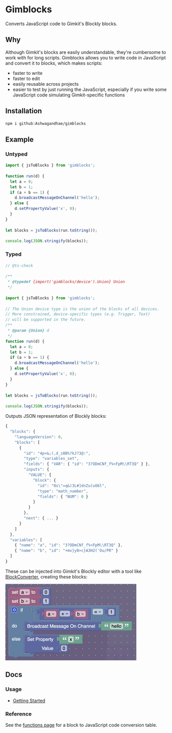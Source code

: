 # Gimblocks

Converts JavaScript code to Gimkit's Blockly blocks.

## Why

Although Gimkit's blocks are easily understandable, they're cumbersome to work with for long scripts. Gimblocks allows you to write code in JavaScript and convert it to blocks, which makes scripts:

- faster to write
- faster to edit
- easily reusable across projects
- easier to test by just running the JavaScript, especially if you write some JavaScript code simulating Gimkit-specific functions

## Installation

```bash
npm i github:Ashwagandhae/gimblocks
```

## Example

### Untyped

```javascript
import { jsToBlocks } from 'gimblocks';

function run(d) {
  let a = 0;
  let b = 1;
  if (a + b == 1) {
    d.broadcastMessageOnChannel('hello');
  } else {
    d.setPropertyValue('x', 0);
  }
}

let blocks = jsToBlocks(run.toString());

console.log(JSON.stringify(blocks));
```

### Typed

```javascript
// @ts-check

/**
 * @typedef {import('gimblocks/device').Union} Union
 */

import { jsToBlocks } from 'gimblocks';

// The Union device type is the union of the blocks of all devices.
// More constrained, device-specific types (e.g. Trigger, Text)
// will be supported in the future.
/**
 * @param {Union} d
 */
function run(d) {
  let a = 0;
  let b = 1;
  if (a + b == 1) {
    d.broadcastMessageOnChannel('hello');
  } else {
    d.setPropertyValue('x', 0);
  }
}

let blocks = jsToBlocks(run.toString());

console.log(JSON.stringify(blocks));
```

Outputs JSON representation of Blockly blocks:

```javascript
{
  "blocks": {
    "languageVersion": 0,
    "blocks": [
      {
        "id": "4p>&;(,d_z8B%?kJ?3@:",
        "type": "variables_set",
        "fields": { "VAR": { "id": "3?ODmCNf_f%<FpM\\RT3Q" } },
        "inputs": {
          "VALUE": {
            "block": {
              "id": "0s\"=q&)3L#]dnZu(uO6l",
              "type": "math_number",
              "fields": { "NUM": 0 }
            }
          }
        },
        "next": { ... }
      }
    ]
  },
  "variables": [
    { "name": "a", "id": "3?ODmCNf_f%<FpM\\RT3Q" },
    { "name": "b", "id": "+mv}y0>c}A3H2('Ou/PR" }
  ]
}
```

These can be injected into Gimkit's Blockly editor with a tool like [BlockConverter](https://github.com/Ashwagandhae/gimkit-block-converter), creating these blocks:

<img src="./images/blocks-example.jpg" alt="blocks example" width="408"/>

## Docs

### Usage

- [Getting Started](./docs/getting-started.md)

### Reference

See the [functions page](./docs/functions.md) for a block to JavaScript code conversion table.

